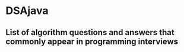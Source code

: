 # DSAjava

## List of algorithm questions and answers that commonly appear in programming interviews
